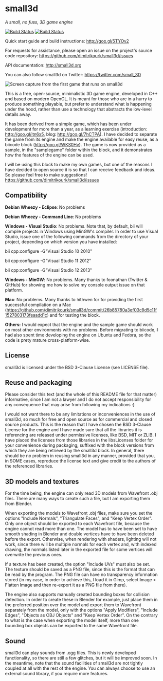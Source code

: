 small3d
=======
*A small, no fuss, 3D game engine*

[![Build Status](https://webapi.biicode.com/v1/badges/dimitrikourk/dimitrikourk/small3d/master)](https://www.biicode.com/dimitrikourk/small3d) [![Build Status](https://travis-ci.org/dimitrikourk/small3d.svg?branch=master)](https://travis-ci.org/dimitrikourk/small3d)

Quick start guide and build instructions: http://goo.gl/5TYOv2

For requests for assistance, please open an issue on the project's source code repository: https://github.com/dimitrikourk/small3d/issues

API documentation: http://small3d.org

You can also follow small3d on Twitter: https://twitter.com/small_3D

![Screen capture from the first game that runs on small3d](https://cloud.githubusercontent.com/assets/875167/4695565/ca5fafb2-5808-11e4-8a81-d186db8b335c.png)

This is a free, open-source, minimalistic 3D game engine, developed in C++ and based on modern OpenGL. It is meant for those who are in a hurry to produce something playable, but prefer to understand what is happening under the hood, rather than use a technology that abstracts the low-level details away.

It has been derived from a simple game, which has been under development for more than a year, as a learning exercise (introduction: http://goo.gl/itn6x5, blog: http://goo.gl/7hCTPA). I have decided to separate the game from its engine and make the engine available for easy reuse, as a biicode block (http://goo.gl/WKS0Hv). The game is now provided as a sample, in the "samplegame" folder within the block, and it demonstrates how the features of the engine can be used.

I will be using this block to make my own games, but one of the reasons I have decided to open source it is so that I can receive feedback and ideas. So please feel free to make suggestions! https://github.com/dimitrikourk/small3d/issues

Compatibility
-------------
**Debian Wheezy - Eclipse**: No problems

**Debian Wheezy - Command Line**: No problems

**Windows - Visual Studio**: No problems. Note that, by default, bii will compile projects in Windows using MinGW's compiler. In order to use Visual Studio, issue one of the following commands from the directory of your project, depending on which version you have installed:

bii cpp:configure -G"Visual Studio 10 2010"

bii cpp:configure -G"Visual Studio 11 2012"

bii cpp:configure -G"Visual Studio 12 2013"

**Windows - MinGW**: No problems. Many thanks to foonathan (Twitter & GitHub) for showing me how to solve my console output issue on that platform.

**Mac**: No problems. Many thanks to hithwen for for providing the first successful compilation on a Mac (https://github.com/dimitrikourk/small3d/commit/26b85780a3ef03c9d5c11f1527803173feaadd1c) and for testing the block.

**Others:** I would expect that the engine and the sample game should work on most other environments with no problems. Before migrating to biicode, I had also spent time developing the engine on Ubuntu and Fedora, so the code is prety mature cross-platform-wise.

License
-------

small3d is licensed under the BSD 3-Clause License (see LICENSE file).

Reuse and packaging
-------------------

Please consider this text (and the whole of this README file for that matter) informative, since I am not a lawyer and I do not accept responsibility for any consequence that may arise from following my indications :)

I would not want there to be any limitations or inconveniences in the use of small3d, so much for free and open source as for commercial and closed source products. This is the reason that I have chosen the BSD 3-Clause License for the engine and I have made sure that all the libraries it is referencing are released under permissive licenses, like BSD, MIT or ZLIB. I have placed the licenses from those libraries in the libsLicenses folder for your convenience during packaging, suffixed with the block versions from which they are being retrieved by the small3d block. In general, there should be no problem in reusing small3d in any manner, provided that you, in SOME cases, reproduce the license text and give credit to the authors of the referenced libraries.

3D models and textures
----------------------

For the time being, the engine can only read 3D models from Wavefront .obj files. There are many ways to create such a file, but I am exporting them from Blender.

When exporting the models to Wavefront .obj files, make sure you set the options "Include Normals", "Triangulate Faces", and "Keep Vertex Order". Only one object should be exported to each Wavefront file, because the engine cannot read more than one. The model has to have been set to have smooth shading in Blender and double vertices have to have been deleted before the export. Otherwise, when rendering with shaders, lighting will not work, since there will be multiple normals for each vertex and, with indexed drawing,
the normals listed later in the exported file for some vertices will overwrite the previous ones.

If a texture has been created, the option "Include UVs" must also be set. The texture should be saved as a PNG file, since this is the format that can be read by the program. The PNG file can have no transparency information stored (in my case, in order to achieve this, I load it in Gimp, select Image > Flatten Image and then re-export it as a PNG file from there).

The engine also supports manually created bounding boxes for collision detection. In order to create these in Blender for example, just place them in the preferred position over the model and export them to Wavefront separately from the model, only with the options "Apply Modifiers", "Include Edges", "Objects as OBJ Objects" and "Keep Vertex Order". On the contrary to what is the case when exporting the model itself, more than one bounding box objects can be exported to the same Wavefront file.

Sound
-----

small3d can play sounds from .ogg files. This is newly developed functionality, so there are still a few glitches, but it will be improved soon. In the meantime, note that the sound facilities of small3d are not tightly coupled at all with the rest of the engine. You can always choose to use an external sound library, if you require more features.
